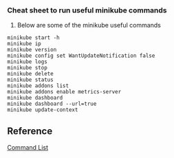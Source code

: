 ### Cheat sheet to run useful minikube commands 

1. Below are some of the minikube useful commands 
```
minikube start -h
minikube ip
minikube version
minikube config set WantUpdateNotification false
minikube logs
minikube stop
minikube delete
minikube status
minikube addons list
minikube addons enable metrics-server
minikube dashboard
minikube dashboard --url=true
minikube update-context
```

## Reference
[Command List](https://kubernetes.io)
